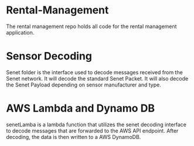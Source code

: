# Rental-Management
The rental management repo holds all code for the rental management application. 

# Sensor Decoding
Senet folder is the interface used to decode messages received from the Senet network. It will decode the standard Senet Packet.
It will also decode the Senet Payload depending on sensor manufacturer and type.

# AWS Lambda and Dynamo DB
senetLamba is a lambda function that utilizes the senet decoding interface to decode messages that are forwarded to the AWS API endpoint.
After decoding, the data is then written to a AWS DynamoDB.
